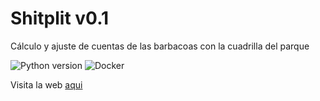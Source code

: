 # Shitplit v0.1
Cálculo y ajuste de cuentas de las barbacoas con la cuadrilla del parque

![Python version](https://img.shields.io/badge/python-3.11-blue)
![Docker](https://img.shields.io/docker/image-size/sertemo/shitplit?color=blue&logo=docker)

Visita la web [aqui](https://bbq.lacuadridelparque.com)

